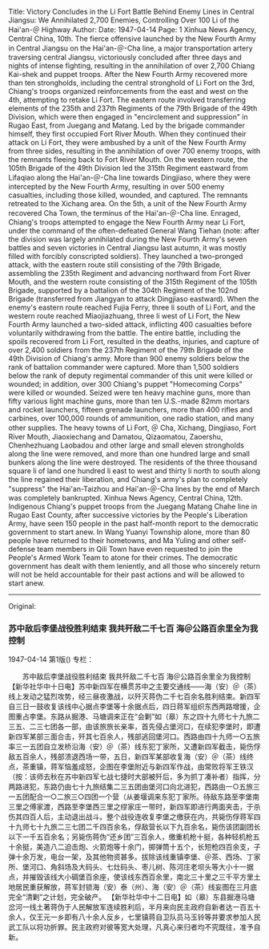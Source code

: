 Title: Victory Concludes in the Li Fort Battle Behind Enemy Lines in Central Jiangsu: We Annihilated 2,700 Enemies, Controlling Over 100 Li of the Hai'an-＠ Highway
Author:
Date: 1947-04-14
Page: 1
Xinhua News Agency, Central China, 10th. The fierce offensive launched by the New Fourth Army in Central Jiangsu on the Hai'an-＠-Cha line, a major transportation artery traversing central Jiangsu, victoriously concluded after three days and nights of intense fighting, resulting in the annihilation of over 2,700 Chiang Kai-shek and puppet troops. After the New Fourth Army recovered more than ten strongholds, including the central stronghold of Li Fort on the 3rd, Chiang's troops organized reinforcements from the east and west on the 4th, attempting to retake Li Fort. The eastern route involved transferring elements of the 235th and 237th Regiments of the 79th Brigade of the 49th Division, which were then engaged in "encirclement and suppression" in Rugao East, from Juegang and Matang. Led by the brigade commander himself, they first occupied Fort River Mouth. When they continued their attack on Li Fort, they were ambushed by a unit of the New Fourth Army from three sides, resulting in the annihilation of over 700 enemy troops, with the remnants fleeing back to Fort River Mouth. On the western route, the 105th Brigade of the 49th Division led the 315th Regiment eastward from Lifaqiao along the Hai'an-＠-Cha line towards Dingjiaso, where they were intercepted by the New Fourth Army, resulting in over 500 enemy casualties, including those killed, wounded, and captured. The remnants retreated to the Xichang area. On the 5th, a unit of the New Fourth Army recovered Cha Town, the terminus of the Hai'an-＠-Cha line. Enraged, Chiang's troops attempted to engage the New Fourth Army near Li Fort, under the command of the often-defeated General Wang Tiehan (note: after the division was largely annihilated during the New Fourth Army's seven battles and seven victories in Central Jiangsu last autumn, it was mostly filled with forcibly conscripted soldiers). They launched a two-pronged attack, with the eastern route still consisting of the 79th Brigade, assembling the 235th Regiment and advancing northward from Fort River Mouth, and the western route consisting of the 315th Regiment of the 105th Brigade, supported by a battalion of the 304th Regiment of the 102nd Brigade (transferred from Jiangyan to attack Dingjiaso eastward). When the enemy's eastern route reached Fujia Ferry, three li south of Li Fort, and the western route reached Miaojiazhuang, three li west of Li Fort, the New Fourth Army launched a two-sided attack, inflicting 400 casualties before voluntarily withdrawing from the battle. The entire battle, including the spoils recovered from Li Fort, resulted in the deaths, injuries, and capture of over 2,400 soldiers from the 237th Regiment of the 79th Brigade of the 49th Division of Chiang's army. More than 900 enemy soldiers below the rank of battalion commander were captured. More than 1,500 soldiers below the rank of deputy regimental commander of this unit were killed or wounded; in addition, over 300 Chiang's puppet "Homecoming Corps" were killed or wounded. Seized were ten heavy machine guns, more than fifty various light machine guns, more than ten U.S.-made 82mm mortars and rocket launchers, fifteen grenade launchers, more than 400 rifles and carbines, over 100,000 rounds of ammunition, one radio station, and many other supplies. The heavy towns of Li Fort, ＠ Cha, Xichang, Dingjiaso, Fort River Mouth, Jiaoxiechang and Damatou, Qizaomatou, Zaoershu, Chenhezhuang Laobadou and other large and small eleven strongholds along the line were removed, and more than one hundred large and small bunkers along the line were destroyed. The residents of the three thousand square li of land one hundred li east to west and thirty li north to south along the line regained their liberation, and Chiang's army's plan to completely "suppress" the Hai'an-Taizhou and Hai'an-＠-Cha lines by the end of March was completely bankrupted.
Xinhua News Agency, Central China, 12th. Indigenous Chiang's puppet troops from the Juegang Matang Chahe line in Rugao East County, after successive victories by the People's Liberation Army, have seen 150 people in the past half-month report to the democratic government to start anew. In Wang Yuanyi Township alone, more than 80 people have returned to their hometowns, and Ma Yuling and other self-defense team members in Qili Town have even requested to join the People's Armed Work Team to atone for their crimes. The democratic government has dealt with them leniently, and all those who sincerely return will not be held accountable for their past actions and will be allowed to start anew.



<hr /> 

Original: 


### 苏中敌后李堡战役胜利结束  我共歼敌二千七百  海＠公路百余里全为我控制

1947-04-14
第1版()
专栏：

　　苏中敌后李堡战役胜利结束
    我共歼敌二千七百
    海＠公路百余里全为我控制
    【新华社华中十日电】苏中新四军在横贯苏中之主要交通线——海（安）＠（茶）线上发动之猛烈攻势，经三昼夜激战，以歼灭蒋伪二千七百余名胜利结束。新四军自三日一鼓收复该线中心据点李堡等十余据点后，四日蒋军组织东西两路增援，企图重占李堡。东路从掘港、马塘调来正在“会剿”如（皋）东之四十九师七十九旅二三五、二三七团各一部，由该旅旅长亲率，首先侵占堡河口，在续犯李堡时，即遭新四军某部三面合击，歼其七百余人，残部逃回堡河口。西路由四十九师一○五旅率三一五团自立发桥沿海（安）＠（茶）线东犯丁家所，又遭新四军截击，毙伤俘敌五百余人，残部溃退西场一带，五日，新四军某部收复海（安）＠（茶）线终点，茶重镇，蒋军恼羞成怒，企图在李堡附近与新四军作战，由常败将军王铁汉（按：该师去秋在苏中新四军七战七捷时大部被歼后，多为抓丁凑补者）指挥，分两路进犯，东路仍由七十九旅结集二三五团由堡河口向北进犯，西路由一○五旅三一五团配合一○二旅三○四团一个营（从姜堰调来东犯丁家所。待敌东路至李堡南三里之傅家渡，西路至李堡西三里之缪家庄一带时，新四军即进行两面夹击，于杀伤其四百人后，主动退出战斗。整个战役连收复李堡之缴获在内，共毙伤俘蒋军四十九师七十九旅二三七团二千四百余名，俘敌营长以下九百余名，毙伤该团副团长以下一千五百余名；另毙伤蒋伪“还乡团”三百余人，缴重机枪十挺，各种轻机枪五十余挺，美造八二迫击炮、火箭炮等十余门，掷弹筒十五个，长短枪四百余支，子弹十余万发，电台一架，及其他物资甚多。拔除该线重镇李堡、＠茶、西场、丁家所、堡河口、角斜场及大码头、七灶码头、枣儿树、陈河庄老坝头等大小十一据点，并摧毁该线大小碉堡百余座，使该线东西百余里，南北三十里之三千平方里土地居民重获解放，蒋军封锁海（安）泰（州）、海（安）＠（茶）线妄图在三月底完全“清剿”之计划，完全破产。
    【新华社华中十二日电】如（皋）东县掘港马塘岔河一线土著蒋伪于人民解放军连续胜利后，半月来向民主政府自新者达一百五十余人，仅王元一乡即有八十余人反乡，七里镇蒋自卫队员马玉铃等并要求参加人民武工队以将功折罪。民主政府对彼等宽大处理，凡真心来归者均不究既往，准予自新。
